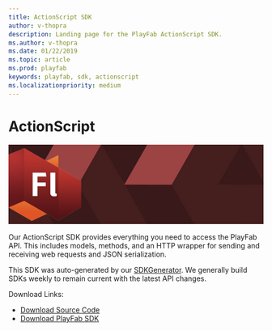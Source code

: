 ```yaml
---
title: ActionScript SDK
author: v-thopra
description: Landing page for the PlayFab ActionScript SDK.
ms.author: v-thopra
ms.date: 01/22/2019
ms.topic: article
ms.prod: playfab
keywords: playfab, sdk, actionscript
ms.localizationpriority: medium
---
```


# ActionScript

![ActionScript](./media/flash1.png)

Our ActionScript SDK provides everything you need to access the PlayFab API. This includes models, methods, and an HTTP wrapper for sending and receiving web requests and JSON serialization.

This SDK was auto-generated by our [SDKGenerator](../sdkgenerator/index.md). We generally build SDKs weekly to remain current with the latest API changes.

Download Links:

- [Download Source Code](https://github.com/PlayFab/ActionScriptSDK)
- [Download PlayFab SDK](https://api.playfab.com/downloads/actionscript)